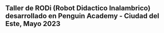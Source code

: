 ## Taller de RODi (Robot Didactico Inalambrico) desarrollado en Penguin Academy - Ciudad del Este, Mayo 2023
